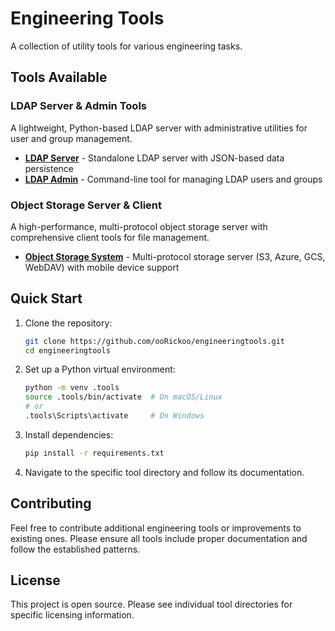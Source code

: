 # Engineering Tools

A collection of utility tools for various engineering tasks.

## Tools Available

### LDAP Server & Admin Tools
A lightweight, Python-based LDAP server with administrative utilities for user and group management.

- **[LDAP Server](docs/ldap-server.md)** - Standalone LDAP server with JSON-based data persistence
- **[LDAP Admin](docs/ldap-admin.md)** - Command-line tool for managing LDAP users and groups

### Object Storage Server & Client
A high-performance, multi-protocol object storage server with comprehensive client tools for file management.

- **[Object Storage System](docs/object-storage.md)** - Multi-protocol storage server (S3, Azure, GCS, WebDAV) with mobile device support

## Quick Start

1. Clone the repository:
   ```bash
   git clone https://github.com/ooRickoo/engineeringtools.git
   cd engineeringtools
   ```

2. Set up a Python virtual environment:
   ```bash
   python -m venv .tools
   source .tools/bin/activate  # On macOS/Linux
   # or
   .tools\Scripts\activate     # On Windows
   ```

3. Install dependencies:
   ```bash
   pip install -r requirements.txt
   ```

4. Navigate to the specific tool directory and follow its documentation.

## Contributing

Feel free to contribute additional engineering tools or improvements to existing ones. Please ensure all tools include proper documentation and follow the established patterns.

## License

This project is open source. Please see individual tool directories for specific licensing information.
